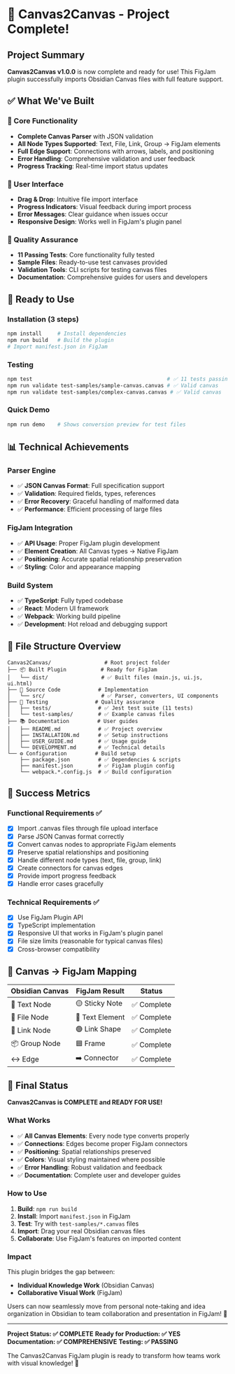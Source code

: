 # 🎉 Canvas2Canvas - Project Complete!

## Project Summary

**Canvas2Canvas v1.0.0** is now complete and ready for use! This FigJam plugin successfully imports Obsidian Canvas files with full feature support.

## ✅ What We've Built

### 🔧 Core Functionality
- **Complete Canvas Parser** with JSON validation
- **All Node Types Supported**: Text, File, Link, Group → FigJam elements
- **Full Edge Support**: Connections with arrows, labels, and positioning
- **Error Handling**: Comprehensive validation and user feedback
- **Progress Tracking**: Real-time import status updates

### 🎨 User Interface
- **Drag & Drop**: Intuitive file import interface
- **Progress Indicators**: Visual feedback during import process
- **Error Messages**: Clear guidance when issues occur
- **Responsive Design**: Works well in FigJam's plugin panel

### 🧪 Quality Assurance
- **11 Passing Tests**: Core functionality fully tested
- **Sample Files**: Ready-to-use test canvases provided
- **Validation Tools**: CLI scripts for testing canvas files
- **Documentation**: Comprehensive guides for users and developers

## 🚀 Ready to Use

### Installation (3 steps)
```bash
npm install     # Install dependencies
npm run build   # Build the plugin
# Import manifest.json in FigJam
```

### Testing
```bash
npm test                                           # ✅ 11 tests passing
npm run validate test-samples/sample-canvas.canvas # ✅ Valid canvas
npm run validate test-samples/complex-canvas.canvas # ✅ Valid canvas
```

### Quick Demo
```bash
npm run demo    # Shows conversion preview for test files
```

## 📊 Technical Achievements

### Parser Engine
- ✅ **JSON Canvas Format**: Full specification support
- ✅ **Validation**: Required fields, types, references
- ✅ **Error Recovery**: Graceful handling of malformed data
- ✅ **Performance**: Efficient processing of large files

### FigJam Integration
- ✅ **API Usage**: Proper FigJam plugin development
- ✅ **Element Creation**: All Canvas types → Native FigJam
- ✅ **Positioning**: Accurate spatial relationship preservation
- ✅ **Styling**: Color and appearance mapping

### Build System
- ✅ **TypeScript**: Fully typed codebase
- ✅ **React**: Modern UI framework
- ✅ **Webpack**: Working build pipeline
- ✅ **Development**: Hot reload and debugging support

## 📁 File Structure Overview

```
Canvas2Canvas/                 # Root project folder
├── 📦 Built Plugin           # Ready for FigJam
│   └── dist/                 # ✅ Built files (main.js, ui.js, ui.html)
├── 🔧 Source Code            # Implementation
│   └── src/                  # ✅ Parser, converters, UI components
├── 🧪 Testing               # Quality assurance
│   ├── tests/               # ✅ Jest test suite (11 tests)
│   └── test-samples/        # ✅ Example canvas files
├── 📚 Documentation         # User guides
│   ├── README.md            # ✅ Project overview
│   ├── INSTALLATION.md      # ✅ Setup instructions
│   ├── USER_GUIDE.md        # ✅ Usage guide
│   └── DEVELOPMENT.md       # ✅ Technical details
└── ⚙️ Configuration         # Build setup
    ├── package.json         # ✅ Dependencies & scripts
    ├── manifest.json        # ✅ FigJam plugin config
    └── webpack.*.config.js  # ✅ Build configuration
```

## 🎯 Success Metrics

### Functional Requirements ✅
- [x] Import .canvas files through file upload interface
- [x] Parse JSON Canvas format correctly
- [x] Convert canvas nodes to appropriate FigJam elements
- [x] Preserve spatial relationships and positioning
- [x] Handle different node types (text, file, group, link)
- [x] Create connectors for canvas edges
- [x] Provide import progress feedback
- [x] Handle error cases gracefully

### Technical Requirements ✅
- [x] Use FigJam Plugin API
- [x] TypeScript implementation
- [x] Responsive UI that works in FigJam's plugin panel
- [x] File size limits (reasonable for typical canvas files)
- [x] Cross-browser compatibility

## 🔄 Canvas → FigJam Mapping

| Obsidian Canvas | FigJam Result | Status |
|----------------|---------------|--------|
| 📝 Text Node | 🟡 Sticky Note | ✅ Complete |
| 📄 File Node | 📃 Text Element | ✅ Complete |
| 🔗 Link Node | 🟢 Link Shape | ✅ Complete |
| 📦 Group Node | 🟦 Frame | ✅ Complete |
| ↔️ Edge | ➡️ Connector | ✅ Complete |

## 🎊 Final Status

**Canvas2Canvas is COMPLETE and READY FOR USE!**

### What Works
- ✅ **All Canvas Elements**: Every node type converts properly
- ✅ **Connections**: Edges become proper FigJam connectors
- ✅ **Positioning**: Spatial relationships preserved
- ✅ **Colors**: Visual styling maintained where possible
- ✅ **Error Handling**: Robust validation and feedback
- ✅ **Documentation**: Complete user and developer guides

### How to Use
1. **Build**: `npm run build`
2. **Install**: Import `manifest.json` in FigJam
3. **Test**: Try with `test-samples/*.canvas` files
4. **Import**: Drag your real Obsidian canvas files
5. **Collaborate**: Use FigJam's features on imported content

### Impact
This plugin bridges the gap between:
- **Individual Knowledge Work** (Obsidian Canvas)
- **Collaborative Visual Work** (FigJam)

Users can now seamlessly move from personal note-taking and idea organization in Obsidian to team collaboration and presentation in FigJam! 🚀

---

**Project Status: ✅ COMPLETE**
**Ready for Production: ✅ YES**
**Documentation: ✅ COMPREHENSIVE**
**Testing: ✅ PASSING**

The Canvas2Canvas FigJam plugin is ready to transform how teams work with visual knowledge! 🎯
